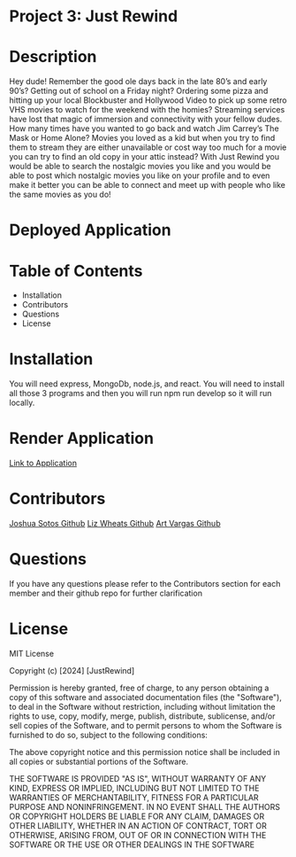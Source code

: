 # Project 3: Just Rewind


# Description 
Hey dude! Remember the good ole days back in the late 80’s and early 90’s? Getting out of school on a Friday night? Ordering some pizza and hitting up your local Blockbuster and Hollywood Video to pick up some retro VHS movies to watch for the weekend with the homies? Streaming services have lost that magic of immersion and connectivity with your fellow dudes. How many times have you wanted to go back and watch Jim Carrey’s The Mask or Home Alone? Movies you loved as a kid but when you try to find them to stream they are either unavailable or cost way too much for a movie you can try to find an old copy in your attic instead? With Just Rewind you would be able to search the nostalgic movies you like and you would be able to post which nostalgic movies you like on your profile and to even make it better you can be able to connect and meet up with people who like the same movies as you do!

# Deployed Application

# Table of Contents 

- Installation 
- Contributors 
- Questions
- License

# Installation 
You will need express, MongoDb, node.js, and react. You will need to install all those 3 programs and then you will run npm run develop so it will run locally. 

# Render Application
[Link to Application]()

# Contributors 
[Joshua Sotos Github](https://github.com/JoshysHERE)
[Liz Wheats Github](https://github.com/lillyw54)
[Art Vargas Github](https://github.com/ArtVargas)

# Questions
If you have any questions please refer to the Contributors section for each member and their github repo for further clarification 

# License
MIT License

Copyright (c) [2024] [JustRewind]

Permission is hereby granted, free of charge, to any person obtaining a copy
of this software and associated documentation files (the "Software"), to deal
in the Software without restriction, including without limitation the rights
to use, copy, modify, merge, publish, distribute, sublicense, and/or sell
copies of the Software, and to permit persons to whom the Software is
furnished to do so, subject to the following conditions:

The above copyright notice and this permission notice shall be included in all
copies or substantial portions of the Software.

THE SOFTWARE IS PROVIDED "AS IS", WITHOUT WARRANTY OF ANY KIND, EXPRESS OR
IMPLIED, INCLUDING BUT NOT LIMITED TO THE WARRANTIES OF MERCHANTABILITY,
FITNESS FOR A PARTICULAR PURPOSE AND NONINFRINGEMENT. IN NO EVENT SHALL THE
AUTHORS OR COPYRIGHT HOLDERS BE LIABLE FOR ANY CLAIM, DAMAGES OR OTHER
LIABILITY, WHETHER IN AN ACTION OF CONTRACT, TORT OR OTHERWISE, ARISING FROM,
OUT OF OR IN CONNECTION WITH THE SOFTWARE OR THE USE OR OTHER DEALINGS IN THE
SOFTWARE